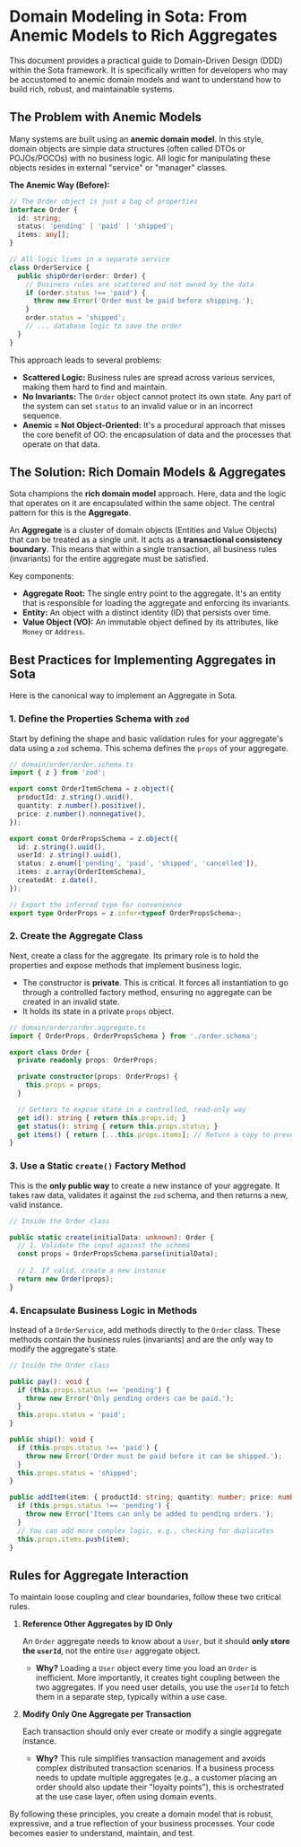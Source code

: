 # Domain Modeling in Sota: From Anemic Models to Rich Aggregates

This document provides a practical guide to Domain-Driven Design (DDD) within the Sota framework. It is specifically written for developers who may be accustomed to anemic domain models and want to understand how to build rich, robust, and maintainable systems.

## The Problem with Anemic Models

Many systems are built using an **anemic domain model**. In this style, domain objects are simple data structures (often called DTOs or POJOs/POCOs) with no business logic. All logic for manipulating these objects resides in external "service" or "manager" classes.

**The Anemic Way (Before):**

```typescript
// The Order object is just a bag of properties
interface Order {
  id: string;
  status: 'pending' | 'paid' | 'shipped';
  items: any[];
}

// All logic lives in a separate service
class OrderService {
  public shipOrder(order: Order) {
    // Business rules are scattered and not owned by the data
    if (order.status !== 'paid') {
      throw new Error('Order must be paid before shipping.');
    }
    order.status = 'shipped';
    // ... database logic to save the order
  }
}
```

This approach leads to several problems:
- **Scattered Logic:** Business rules are spread across various services, making them hard to find and maintain.
- **No Invariants:** The `Order` object cannot protect its own state. Any part of the system can set `status` to an invalid value or in an incorrect sequence.
- **Anemic = Not Object-Oriented:** It's a procedural approach that misses the core benefit of OO: the encapsulation of data and the processes that operate on that data.

## The Solution: Rich Domain Models & Aggregates

Sota champions the **rich domain model** approach. Here, data and the logic that operates on it are encapsulated within the same object. The central pattern for this is the **Aggregate**.

An **Aggregate** is a cluster of domain objects (Entities and Value Objects) that can be treated as a single unit. It acts as a **transactional consistency boundary**. This means that within a single transaction, all business rules (invariants) for the entire aggregate must be satisfied.

Key components:
- **Aggregate Root:** The single entry point to the aggregate. It's an entity that is responsible for loading the aggregate and enforcing its invariants.
- **Entity:** An object with a distinct identity (ID) that persists over time.
- **Value Object (VO):** An immutable object defined by its attributes, like `Money` or `Address`.

## Best Practices for Implementing Aggregates in Sota

Here is the canonical way to implement an Aggregate in Sota.

### 1. Define the Properties Schema with `zod`

Start by defining the shape and basic validation rules for your aggregate's data using a `zod` schema. This schema defines the `props` of your aggregate.

```typescript
// domain/order/order.schema.ts
import { z } from 'zod';

export const OrderItemSchema = z.object({
  productId: z.string().uuid(),
  quantity: z.number().positive(),
  price: z.number().nonnegative(),
});

export const OrderPropsSchema = z.object({
  id: z.string().uuid(),
  userId: z.string().uuid(),
  status: z.enum(['pending', 'paid', 'shipped', 'cancelled']),
  items: z.array(OrderItemSchema),
  createdAt: z.date(),
});

// Export the inferred type for convenience
export type OrderProps = z.infer<typeof OrderPropsSchema>;
```

### 2. Create the Aggregate Class

Next, create a class for the aggregate. Its primary role is to hold the properties and expose methods that implement business logic.

- The constructor is **private**. This is critical. It forces all instantiation to go through a controlled factory method, ensuring no aggregate can be created in an invalid state.
- It holds its state in a private `props` object.

```typescript
// domain/order/order.aggregate.ts
import { OrderProps, OrderPropsSchema } from './order.schema';

export class Order {
  private readonly props: OrderProps;

  private constructor(props: OrderProps) {
    this.props = props;
  }

  // Getters to expose state in a controlled, read-only way
  get id(): string { return this.props.id; }
  get status(): string { return this.props.status; }
  get items() { return [...this.props.items]; // Return a copy to prevent mutation }
}
```

### 3. Use a Static `create()` Factory Method

This is the **only public way** to create a new instance of your aggregate. It takes raw data, validates it against the `zod` schema, and then returns a new, valid instance.

```typescript
// Inside the Order class

public static create(initialData: unknown): Order {
  // 1. Validate the input against the schema
  const props = OrderPropsSchema.parse(initialData);
  
  // 2. If valid, create a new instance
  return new Order(props);
}
```

### 4. Encapsulate Business Logic in Methods

Instead of a `OrderService`, add methods directly to the `Order` class. These methods contain the business rules (invariants) and are the only way to modify the aggregate's state.

```typescript
// Inside the Order class

public pay(): void {
  if (this.props.status !== 'pending') {
    throw new Error('Only pending orders can be paid.');
  }
  this.props.status = 'paid';
}

public ship(): void {
  if (this.props.status !== 'paid') {
    throw new Error('Order must be paid before it can be shipped.');
  }
  this.props.status = 'shipped';
}

public addItem(item: { productId: string; quantity: number; price: number }): void {
  if (this.props.status !== 'pending') {
    throw new Error('Items can only be added to pending orders.');
  }
  // You can add more complex logic, e.g., checking for duplicates
  this.props.items.push(item);
}
```

## Rules for Aggregate Interaction

To maintain loose coupling and clear boundaries, follow these two critical rules.

1.  **Reference Other Aggregates by ID Only**

    An `Order` aggregate needs to know about a `User`, but it should **only store the `userId`**, not the entire `User` aggregate object. 

    - **Why?** Loading a `User` object every time you load an `Order` is inefficient. More importantly, it creates tight coupling between the two aggregates. If you need user details, you use the `userId` to fetch them in a separate step, typically within a use case.

2.  **Modify Only One Aggregate per Transaction**

    Each transaction should only ever create or modify a single aggregate instance. 

    - **Why?** This rule simplifies transaction management and avoids complex distributed transaction scenarios. If a business process needs to update multiple aggregates (e.g., a customer placing an order should also update their "loyalty points"), this is orchestrated at the use case layer, often using domain events.

By following these principles, you create a domain model that is robust, expressive, and a true reflection of your business processes. Your code becomes easier to understand, maintain, and test.
